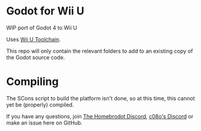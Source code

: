 # Godot for Wii U

WIP port of Godot 4 to Wii U

Uses [Wii U Toolchain](https://github.com/devkitPro/wut).

This repo will only contain the relevant folders to add to an existing copy of the Godot source code.

# Compiling

The SCons script to build the platform isn't done, so at this time, this cannot yet be (properly) compiled.

If you have any questions, join [The Homebrodot Discord](https://discord.gg/mYzXDke5yv), [c08o's Discord](https://discord.com/invite/Mu6YUEmerN) or make an issue here on GitHub.
